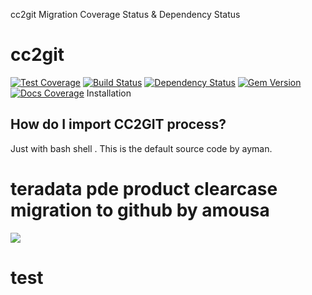 cc2git
Migration Coverage Status & Dependency Status
# cc2git

[![Test Coverage](https://img.shields.io/coveralls/Nunnery/cc2git.svg?style=flat-square)](https://coveralls.io/github/Nunnery/cc2git)
[![Build Status](https://img.shields.io/travis/Nunnery/cc2git.svg?style=flat-square)](https://travis-ci.org/Nunnery/cc2git)
[![Dependency Status](https://img.shields.io/gemnasium/Nunnery/cc2git.svg?style=flat-square)](https://gemnasium.com/Nunnery/cc2git)
[![Gem Version](https://img.shields.io/gem/v/cc2git.svg?style=flat-square)](https://rubygems.org/gems/cc2git)
[![Docs Coverage](http://inch-ci.org/github/Nunnery/cc2git.svg?branch=master&style=flat-square)](http://inch-ci.org/github/Nunnery/cc2git)
Installation


## How do I import CC2GIT process?
Just with bash shell <formula>. This is the default source code by ayman.

# teradata pde product clearcase migration to github by amousa
![](https://sdlc6095.labs.teradata.com/pde/blob/master/teradata-pde.jpg)

# test 

